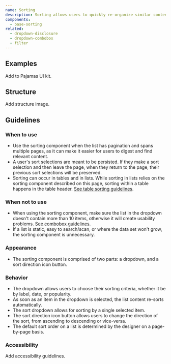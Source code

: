 ```yaml
---
name: Sorting
description: Sorting allows users to quickly re-organize similar content on a long list when the default order may be insufficient for users to scan the data set.
components:
  - base-sorting
related:
  - dropdown-disclosure
  - dropdown-combobox
  - filter
---
```


## Examples

<story-viewer component="base-sorting" title="Default" iframe-padding="0 0 100px 0"></story-viewer>

<todo>Add to Pajamas UI kit.</todo>

## Structure

<todo>Add structure image.</todo>

## Guidelines

### When to use

- Use the sorting component when the list has pagination and spans multiple pages, as it can make it easier for users to digest and find relevant content.
- A user's sort selections are meant to be persisted. If they make a sort selection and then leave the page, when they return to the page, their previous sort selections will be preserved.
- Sorting can occur in tables and in lists. While sorting in lists relies on the sorting component described on this page, sorting within a table happens in the table header. [See table sorting guidelines](/components/table#ordering-sorting).

### When not to use

- When using the sorting component, make sure the list in the dropdown doesn't contain more than 10 items, otherwise it will create usability problems. [See combobox guidelines](/components/dropdown-combobox).
- If a list is static, easy to search/scan, or where the data set won't grow, the sorting component is unnecessary.

### Appearance

- The sorting component is comprised of two parts: a dropdown, and a sort direction icon button.

### Behavior

- The dropdown allows users to choose their sorting criteria, whether it be by label, date, or popularity.
- As soon as an item in the dropdown is selected, the list content re-sorts automatically.
- The sort dropdown allows for sorting by a single selected item.
- The sort direction icon button allows users to change the direction of the sort, from ascending to descending or vice-versa.
- The default sort order on a list is determined by the designer on a page-by-page basis.

### Accessibility

<todo>Add accessibility guidelines.</todo>
